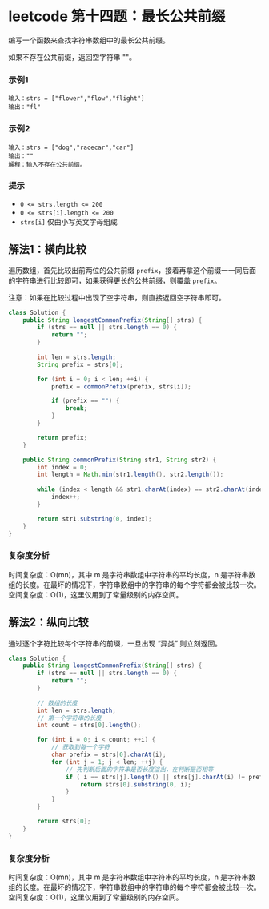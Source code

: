 # leetcode 第十四题：最长公共前缀

编写一个函数来查找字符串数组中的最长公共前缀。

如果不存在公共前缀，返回空字符串 ""。

### 示例1
```
输入：strs = ["flower","flow","flight"]
输出："fl"
```

### 示例2
```
输入：strs = ["dog","racecar","car"]
输出：""
解释：输入不存在公共前缀。
```

### 提示
+ `0 <= strs.length <= 200`
+ `0 <= strs[i].length <= 200`
+ `strs[i]` 仅由小写英文字母组成

## 解法1：横向比较

遍历数组，首先比较出前两位的公共前缀 `prefix`，接着再拿这个前缀一一同后面的字符串进行比较即可，如果获得更长的公共前缀，则覆盖 `prefix`。

注意：如果在比较过程中出现了空字符串，则直接返回空字符串即可。

```java
class Solution {
    public String longestCommonPrefix(String[] strs) {
        if (strs == null || strs.length == 0) {
            return "";
        }
        
        int len = strs.length;
        String prefix = strs[0];

        for (int i = 0; i < len; ++i) {
            prefix = commonPrefix(prefix, strs[i]);

            if (prefix == "") {
                break;
            }
        }

        return prefix;
    }

    public String commonPrefix(String str1, String str2) {
        int index = 0;
        int length = Math.min(str1.length(), str2.length());
        
        while (index < length && str1.charAt(index) == str2.charAt(index)) {
            index++;
        }

        return str1.substring(0, index);
    }
}
```

### 复杂度分析

时间复杂度：O(mn)，其中 m 是字符串数组中字符串的平均长度，n 是字符串数组的长度。在最坏的情况下，字符串数组中的字符串的每个字符都会被比较一次。
空间复杂度：O(1)，这里仅用到了常量级别的内存空间。

## 解法2：纵向比较

通过逐个字符比较每个字符串的前缀，一旦出现 “异类” 则立刻返回。

```java
class Solution {
    public String longestCommonPrefix(String[] strs) {
        if (strs == null || strs.length == 0) {
            return "";
        }
        
        // 数组的长度
        int len = strs.length;
        // 第一个字符串的长度
        int count = strs[0].length();

        for (int i = 0; i < count; ++i) {
            // 获取到每一个字符
            char prefix = strs[0].charAt(i);
            for (int j = 1; j < len; ++j) {
                // 先判断后面的字符串是否长度溢出，在判断是否相等
                if ( i == strs[j].length() || strs[j].charAt(i) != prefix ) {
                    return strs[0].substring(0, i);
                }
            }
        }

        return strs[0];
    }
}
```

### 复杂度分析

时间复杂度：O(mn)，其中 m 是字符串数组中字符串的平均长度，n 是字符串数组的长度。在最坏的情况下，字符串数组中的字符串的每个字符都会被比较一次。
空间复杂度：O(1)，这里仅用到了常量级别的内存空间。